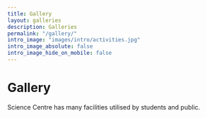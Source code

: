 ```yaml
---
title: Gallery
layout: galleries
description: Galleries
permalink: "/gallery/"
intro_image: "images/intro/activities.jpg"
intro_image_absolute: false
intro_image_hide_on_mobile: false
---
```


# Gallery

Science Centre has many facilities utilised by students and public.
<br>
<br>
